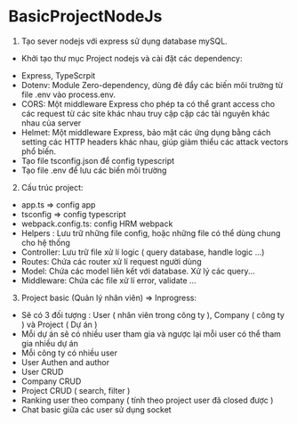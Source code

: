 # BasicProjectNodeJs
1. Tạo sever nodejs với express sử dụng database mySQL.
- Khởi tạo thư mục Project nodejs và cài đặt các dependency:
 + Express, TypeScrpit
 + Dotenv: Module Zero-dependency, dùng đẻ đẩy các biến môi trường từ file .env vào process.env.
 + CORS: Một middleware Express cho phép ta có thể grant access cho các request từ các site khác nhau truy cập cập các tài nguyên khác nhau của server
 + Helmet: Một middleware Express, bảo mật các ứng dụng bằng cách setting các HTTP headers khác nhau, giúp giảm thiểu các attack vectors phổ biến.
 + Tạo file tsconfig.json để config typescript
 + Tạo file .env để lưu các biến môi trường

2. Cấu trúc project:
 + app.ts => config app
 + tsconfig => config typescript
 + webpack.config.ts: config HRM webpack
 + Helpers : Lưu trữ những file config, hoặc những file có thể dùng chung cho hệ thống
 + Controller: Lưu trữ file xử lí logic ( query database, handle logic ...)
 + Routes: Chứa các router xử lí request người dùng
 + Model: Chứa các model liên kết với database. Xử lý các query...
 + Middleware: Chứa các file xử lí error, validate ...

3. Project basic (Quản lý nhân viên) => Inprogress:
 + Sẽ có 3 đối tượng : User ( nhân viên trong công ty ), Company ( công ty ) và Project ( Dự án )
 + Mỗi dự án sẽ có nhiều user tham gia và ngược lại mỗi user có thể tham gia nhiều dự án
 + Mỗi công ty có nhiều user
 + User Authen and author
 + User CRUD
 + Company CRUD
 + Project CRUD ( search, filter )
 + Ranking user theo company ( tính theo project user đã closed được )
 + Chat basic giữa các user sử dụng socket
